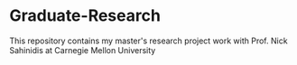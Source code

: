 # Graduate-Research
This repository contains my master's research project work with Prof. Nick Sahinidis at Carnegie Mellon University
